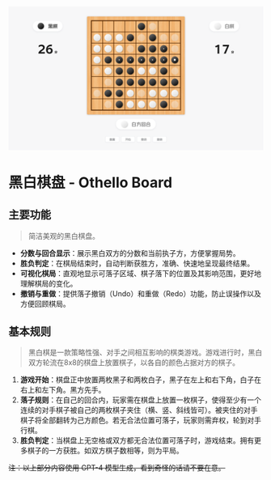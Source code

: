 ![](https://raw.githubusercontent.com/NXY666/othello-board/master/arts/othello-board.png)

# 黑白棋盘 - Othello Board

## 主要功能

> 简洁美观的黑白棋盘。

- **分数与回合显示**：展示黑白双方的分数和当前执子方，方便掌握局势。
- **胜负判定**：在棋局结束时，自动判断获胜方，准确、快速地呈现最终结果。
- **可视化棋局**：直观地显示可落子区域、棋子落下的位置及其影响范围，更好地理解棋局的变化。
- **撤销与重做**：提供落子撤销（Undo）和重做（Redo）功能，防止误操作以及方便回顾棋局。

## 基本规则

> 黑白棋是一款策略性强、对手之间相互影响的棋类游戏。游戏进行时，黑白双方轮流在8x8的棋盘上放置棋子，以各自的颜色占据对方的棋子。

1. **游戏开始**：棋盘正中放置两枚黑子和两枚白子，黑子在左上和右下角，白子在右上和左下角。黑方先手。
2. **落子规则**：在自己的回合内，玩家需在棋盘上放置一枚棋子，使得至少有一个连续的对手棋子被自己的两枚棋子夹住（横、竖、斜线皆可）。被夹住的对手棋子将全部翻转为己方颜色。若无合法位置可落子，玩家则需弃权，轮到对手行棋。
3. **胜负判定**：当棋盘上无空格或双方都无合法位置可落子时，游戏结束。拥有更多棋子的一方获胜。如双方棋子数相等，则为平局。

<s>注：以上部分内容使用 GPT-4 模型生成，看到奇怪的话请不要在意。</s>